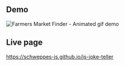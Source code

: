## Demo

![Farmers Market Finder - Animated gif demo](demo/demo.gif)

## Live page

https://schweppes-js.github.io/js-joke-teller
